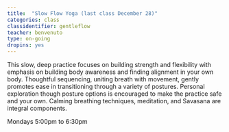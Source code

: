 ```yaml
---
title:  "Slow Flow Yoga (last class December 28)"
categories: class
classidentifier: gentleflow
teacher: benvenuto
type: on-going
dropins: yes
---
```

This slow, deep practice focuses on building strength and flexibility with emphasis on building body awareness and finding alignment in your own body.  Thoughtful sequencing, uniting breath with movement, gently promotes ease in transitioning through a variety of postures.  Personal exploration though posture options is encouraged to make the practice safe and your own.  Calming breathing techniques, meditation, and Savasana are integral components.

Mondays 5:00pm to 6:30pm
